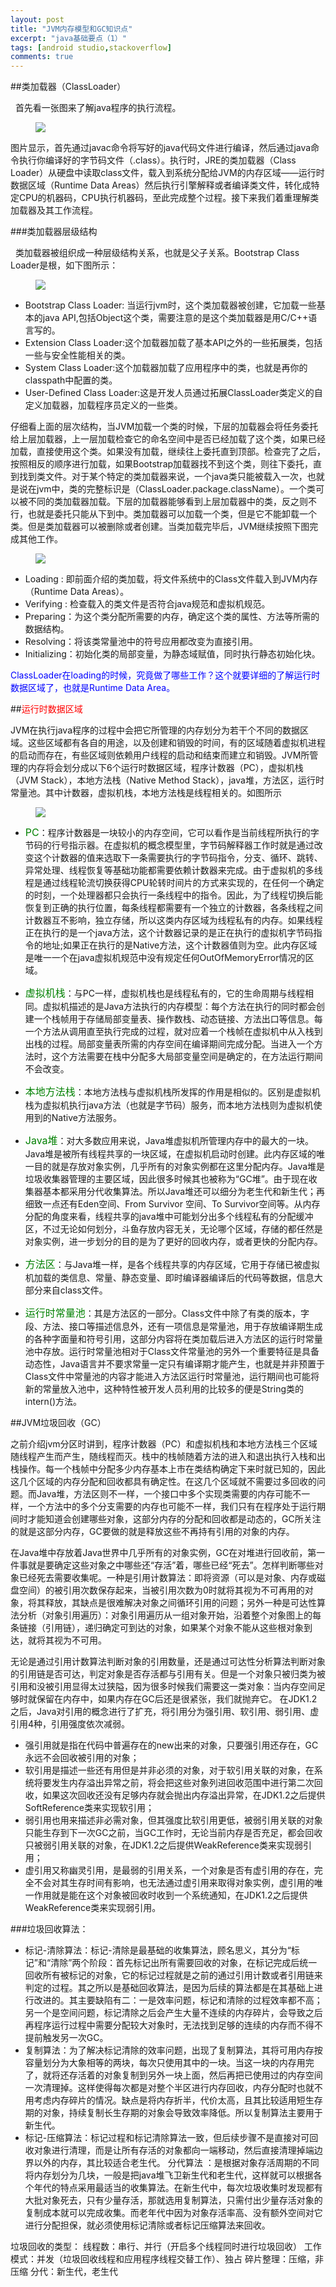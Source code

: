 ```yaml
---
layout: post
title: "JVM内存模型和GC知识点"
excerpt: "java基础要点（1）"
tags: [android studio,stackoverflow]
comments: true
---
```


##类加载器（ClassLoader）

&nbsp;&nbsp;首先看一张图来了解java程序的执行流程。

<figure>
	<img src="/images/jvm-1.png">
</figure>

图片显示，首先通过javac命令将写好的java代码文件进行编译，然后通过java命令执行你编译好的字节码文件（.class）。执行时，JRE的类加载器（Class Loader）从硬盘中读取class文件，载入到系统分配给JVM的内存区域——运行时数据区域（Runtime Data Areas）然后执行引擎解释或者编译类文件，转化成特定CPU的机器码，CPU执行机器码，至此完成整个过程。接下来我们着重理解类加载器及其工作流程。

###类加载器层级结构

&nbsp;&nbsp;类加载器被组织成一种层级结构关系，也就是父子关系。Bootstrap Class Loader是根，如下图所示：

<figure>
	<img src="/images/jvm-2.png">
</figure>

- Bootstrap Class Loader:
  当运行jvm时，这个类加载器被创建，它加载一些基本的java API,包括Object这个类，需要注意的是这个类加载器是用C/C++语言写的。
- Extension Class Loader:这个加载器加载了基本API之外的一些拓展类，包括一些与安全性能相关的类。
- System Class Loader:这个加载器加载了应用程序中的类，也就是再你的classpath中配置的类。
- User-Defined Class Loader:这是开发人员通过拓展ClassLoader类定义的自定义加载器，加载程序员定义的一些类。

仔细看上面的层次结构，当JVM加载一个类的时候，下层的加载器会将任务委托给上层加载器，上一层加载检查它的命名空间中是否已经加载了这个类，如果已经加载，直接使用这个类。如果没有加载，继续往上委托直到顶部。检查完了之后，按照相反的顺序进行加载，如果Bootstrap加载器找不到这个类，则往下委托，直到找到类文件。对于某个特定的类加载器来说，一个java类只能被载入一次，也就是说在jvm中，类的完整标识是（ClassLoader.package.className）。一个类可以被不同的类加载器加载。下层的加载器能够看到上层加载器中的类，反之则不行，也就是委托只能从下到中。类加载器可以加载一个类，但是它不能卸载一个类。但是类加载器可以被删除或者创建。当类加载完毕后，JVM继续按照下图完成其他工作。

<figure>
	<img src="/images/jvm-3.png">
</figure>

- Loading : 即前面介绍的类加载，将文件系统中的Class文件载入到JVM内存（Runtime Data Areas）。
- Verifying : 检查载入的类文件是否符合java规范和虚拟机规范。
- Preparing：为这个类分配所需要的内存，确定这个类的属性、方法等所需的数据结构。
- Resolving：将该类常量池中的符号应用都改变为直接引用。
- Initializing：初始化类的局部变量，为静态域赋值，同时执行静态初始化块。

<font color="blue">ClassLoader在loading的时候，究竟做了哪些工作？这个就要详细的了解运行时数据区域了，也就是Runtime Data Area。</font>

##<font color="red">运行时数据区域</font>

JVM在执行java程序的过程中会把它所管理的内存划分为若干个不同的数据区域。这些区域都有各自的用途，以及创建和销毁的时间，有的区域随着虚拟机进程的启动而存在，有些区域则依赖用户线程的启动和结束而建立和销毁。JVM所管理的内存将会划分成以下6个运行时数据区域，程序计数器（PC），虚拟机栈（JVM Stack），本地方法栈（Native Method Stack），java堆，方法区，运行时常量池。其中计数器，虚拟机栈，本地方法栈是线程相关的。如图所示

<figure>
	<img src="/images/jvm-4.png">
</figure>

- <font color="green" size="3">PC</font>：程序计数器是一块较小的内存空间，它可以看作是当前线程所执行的字节码的行号指示器。在虚拟机的概念模型里，字节码解释器工作时就是通过改变这个计数器的值来选取下一条需要执行的字节码指令，分支、循环、跳转、异常处理、线程恢复等基础功能都需要依赖计数器来完成。由于虚拟机的多线程是通过线程轮流切换获得CPU轮转时间片的方式来实现的，在任何一个确定的时刻，一个处理器都只会执行一条线程中的指令。因此，为了线程切换后能恢复到正确的执行位置，每条线程都需要有一个独立的计数器，各条线程之间计数器互不影响，独立存储，所以这类内存区域为线程私有的内存。如果线程正在执行的是一个java方法，这个计数器记录的是正在执行的虚拟机字节码指令的地址;如果正在执行的是Native方法，这个计数器值则为空。此内存区域是唯一一个在java虚拟机规范中没有规定任何OutOfMemoryError情况的区域。

- <font color="green" size="3">虚拟机栈</font>：与PC一样，虚拟机栈也是线程私有的，它的生命周期与线程相同。虚拟机描述的是Java方法执行的内存模型：每个方法在执行的同时都会创建一个栈帧用于存储局部变量表、操作数栈、动态链接、方法出口等信息。每一个方法从调用直至执行完成的过程，就对应着一个栈帧在虚拟机中从入栈到出栈的过程。局部变量表所需的内存空间在编译期间完成分配。当进入一个方法时，这个方法需要在栈中分配多大局部变量空间是确定的，在方法运行期间不会改变。

- <font color="green" size="3">本地方法栈</font>：本地方法栈与虚拟机栈所发挥的作用是相似的。区别是虚拟机栈为虚拟机执行java方法（也就是字节码）服务，而本地方法栈则为虚拟机使用到的Native方法服务。

- <font color="green" size="3">Java堆</font>：对大多数应用来说，Java堆虚拟机所管理内存中的最大的一块。Java堆是被所有线程共享的一块区域，在虚拟机启动时创建。此内存区域的唯一目的就是存放对象实例，几乎所有的对象实例都在这里分配内存。Java堆是垃圾收集器管理的主要区域，因此很多时候其也被称为“GC堆”。由于现在收集器基本都采用分代收集算法。所以Java堆还可以细分为老生代和新生代；再细致一点还有Eden空间、From Survivor 空间、To Survivor空间等。从内存分配的角度来看，线程共享的java堆中可能划分出多个线程私有的分配缓冲区，不过无论如何划分，斗鱼存放内容无关，无论哪个区域，存储的都任然是对象实例，进一步划分的目的是为了更好的回收内存，或者更快的分配内存。

- <font color="green" size="3">方法区</font>：与Java堆一样，是各个线程共享的内存区域，它用于存储已被虚拟机加载的类信息、常量、静态变量、即时编译器编译后的代码等数据，信息大部分来自class文件。 
  
- <font color="green" size="3">运行时常量池</font>：其是方法区的一部分。Class文件中除了有类的版本，字段、方法、接口等描述信息外，还有一项信息是常量池，用于存放编译期生成的各种字面量和符号引用，这部分内容将在类加载后进入方法区的运行时常量池中存放。运行时常量池相对于Class文件常量池的另外一个重要特征是具备动态性，Java语言并不要求常量一定只有编译期才能产生，也就是并非预置于Class文件中常量池的内容才能进入方法区运行时常量池，运行期间也可能将新的常量放入池中，这种特性被开发人员利用的比较多的便是String类的intern()方法。


##JVM垃圾回收（GC）

之前介绍jvm分区时讲到，程序计数器（PC）和虚拟机栈和本地方法栈三个区域随线程产生而产生，随线程而灭。栈中的栈帧随着方法的进入和退出执行入栈和出栈操作。每一个栈帧中分配多少内存基本上市在类结构确定下来时就已知的，因此这几个区域的内存分配和回收都具有确定性。在这几个区域就不需要过多回收的问题。而Java堆，方法区则不一样，一个接口中多个实现类需要的内存可能不一样，一个方法中的多个分支需要的内存也可能不一样，我们只有在程序处于运行期间时才能知道会创建哪些对象，这部分内存的分配和回收都是动态的，GC所关注的就是这部分内存，GC要做的就是释放这些不再持有引用的对象的内存。

在Java堆中存放着Java世界中几乎所有的对象实例，GC在对堆进行回收前，第一件事就是要确定这些对象之中哪些还“存活”着，哪些已经“死去”。怎样判断哪些对象已经死去需要收集呢。一种是引用计数算法：即将资源（可以是对象、内存或磁盘空间）的被引用次数保存起来，当被引用次数为0时就将其视为不可再用的对象，将其释放，其缺点是很难解决对象之间循环引用的问题；另外一种是可达性算法分析（对象引用遍历）：对象引用遍历从一组对象开始，沿着整个对象图上的每条链接（引用链），递归确定可到达的对象，如果某个对象不能从这些根对象到达，就将其视为不可用。

无论是通过引用计数算法判断对象的引用数量，还是通过可达性分析算法判断对象的引用链是否可达，判定对象是否存活都与引用有关。但是一个对象只被归类为被引用和没被引用显得太过狭隘，因为很多时候我们需要这一类对象：当内存空间足够时就保留在内存中，如果内存在GC后还是很紧张，我们就抛弃它。
在JDK1.2之后，Java对引用的概念进行了扩充，将引用分为强引用、软引用、弱引用、虚引用4种，引用强度依次减弱。

- 强引用就是指在代码中普遍存在的new出来的对象，只要强引用还存在，GC永远不会回收被引用的对象；
- 软引用是描述一些还有用但是并非必须的对象，对于软引用关联的对象，在系统将要发生内存溢出异常之前，将会把这些对象列进回收范围中进行第二次回收，如果这次回收还没有足够内存就会抛出内存溢出异常，在JDK1.2之后提供SoftReference类来实现软引用；
- 弱引用也用来描述非必需对象，但其强度比软引用更低，被弱引用关联的对象只能生存到下一次GC之前，当GC工作时，无论当前内存是否充足，都会回收只被弱引用关联的对象，在JDK1.2之后提供WeakReference类来实现弱引用；
- 虚引用又称幽灵引用，是最弱的引用关系，一个对象是否有虚引用的存在，完全不会对其生存时间有影响，也无法通过虚引用来取得对象实例，虚引用的唯一作用就是能在这个对象被回收时收到一个系统通知，在JDK1.2之后提供WeakReference类来实现弱引用。

###垃圾回收算法：

- 标记-清除算法：标记-清除是最基础的收集算法，顾名思义，其分为“标记”和“清除”两个阶段：首先标记出所有需要回收的对象，在标记完成后统一回收所有被标记的对象，它的标记过程就是之前的通过引用计数或者引用链来判定的过程。其之所以是基础回收算法，是因为后续的算法都是在其基础上进行改进的。其主要缺陷有二：一是效率问题，标记和清除的过程效率都不高；另一个是空间问题，标记清除之后会产生大量不连续的内存碎片，会导致之后再程序运行过程中需要分配较大对象时，无法找到足够的连续的内存而不得不提前触发另一次GC。
- 复制算法：为了解决标记清除的效率问题，出现了复制算法，其将可用内存按容量划分为大象相等的两块，每次只使用其中的一块。当这一块的内存用完了，就将还存活着的对象复制到另外一块上面，然后再把已使用过的内存空间一次清理掉。这样使得每次都是对整个半区进行内存回收，内存分配时也就不用考虑内存碎片的情况。缺点是将内存折半，代价太高，且其比较适用短生存期的对象，持续复制长生存期的对象会导致效率降低。所以复制算法主要用于新生代。
- 标记-压缩算法：标记过程和标记清除算法一致，但后续步骤不是直接对可回收对象进行清理，而是让所有存活的对象都向一端移动，然后直接清理掉端边界以外的内存，其比较适合老生代。
分代算法 ：是根据对象存活周期的不同将内存划分为几块，一般是把java堆飞卫新生代和老生代，这样就可以根据各个年代的特点采用最适当的收集算法。在新生代中，每次垃圾收集时发现都有大批对象死去，只有少量存活，那就选用复制算法，只需付出少量存活对象的复制成本就可以完成收集。而老年代中因为对象存活率高、没有额外空间对它进行分配担保，就必须使用标记清除或者标记压缩算法来回收。

垃圾回收的类型：
线程数：串行、并行（开启多个线程同时进行垃圾回收）
工作模式：并发（垃圾回收线程和应用程序线程交替工作）、独占
碎片整理：压缩，非压缩
分代：新生代，老生代
